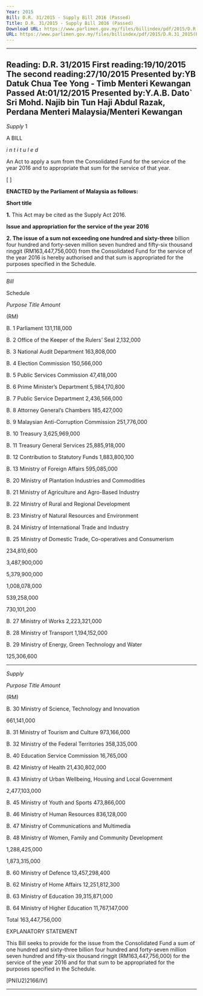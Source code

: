 ```yaml
---
Year: 2015
Bill: D.R. 31/2015 - Supply Bill 2016 (Passed)
Title: D.R. 31/2015 - Supply Bill 2016 (Passed)
Download URL: https://www.parlimen.gov.my/files/billindex/pdf/2015/D.R.31_2015(BI).pdf
URL: https://www.parlimen.gov.my/files/billindex/pdf/2015/D.R.31_2015(BI).pdf
---
```

---
Reading:
D.R. 31/2015
First reading:19/10/2015
The second reading:27/10/2015
Presented by:YB Datuk Chua Tee Yong - Timb Menteri Kewangan
Passed At:01/12/2015
Presented by:Y.A.B. Dato` Sri Mohd. Najib bin Tun Haji Abdul Razak, Perdana Menteri Malaysia/Menteri Kewangan
---

_Supply_ 1

A BILL

_i n t i t u l e d_

An Act to apply a sum from the Consolidated Fund for the service
of the year 2016 and to appropriate that sum for the service of
that year.

[ ]

**ENACTED by the Parliament of Malaysia as follows:**

**Short title**

**1.** This Act may be cited as the Supply Act 2016.

**Issue and appropriation for the service of the year 2016**

**2. The issue of a sum not exceeding one hundred and sixty-three**
billion four hundred and forty-seven million seven hundred
and fifty-six thousand ringgit (RM163,447,756,000) from the
Consolidated Fund for the service of the year 2016 is hereby
authorised and that sum is appropriated for the purposes specified
in the Schedule.


-----

_Bill_

Schedule

_Purpose_ _Title_ _Amount_

(RM)

B.  1 Parliament 131,118,000

B.  2 Office of the Keeper of the Rulers’ Seal 2,132,000

B.  3 National Audit Department 163,808,000

B.  4 Election Commission 150,566,000

B.  5 Public Services Commission 47,418,000

B.  6 Prime Minister’s Department 5,984,170,800

B.  7 Public Service Department 2,436,566,000

B.  8 Attorney General’s Chambers 185,427,000

B.  9 Malaysian Anti-Corruption Commission 251,776,000

B. 10 Treasury 3,625,969,000

B. 11 Treasury General Services 25,885,918,000

B. 12 Contribution to Statutory Funds 1,883,800,100

B. 13 Ministry of Foreign Affairs 595,085,000


B. 20 Ministry of Plantation Industries and
Commodities

B. 21 Ministry of Agriculture and Agro-Based
Industry

B. 22 Ministry of Rural and Regional
Development

B. 23 Ministry of Natural Resources and
Environment

B. 24 Ministry of International Trade and
Industry

B. 25 Ministry of Domestic Trade,
Co-operatives and Consumerism


234,810,600

3,487,900,000

5,379,900,000

1,008,078,000

539,258,000

730,101,200


B. 27 Ministry of Works 2,223,321,000

B. 28 Ministry of Transport 1,194,152,000


B. 29 Ministry of Energy, Green Technology
and Water


125,306,600


-----

_Supply_

_Purpose_ _Title_ _Amount_

(RM)


B. 30 Ministry of Science, Technology and
Innovation


661,141,000


B. 31 Ministry of Tourism and Culture 973,166,000

B. 32 Ministry of the Federal Territories 358,335,000

B. 40 Education Service Commission 16,765,000

B. 42 Ministry of Health 21,430,802,000


B. 43 Ministry of Urban Wellbeing, Housing
and Local Government


2,477,103,000


B. 45 Ministry of Youth and Sports 473,866,000

B. 46 Ministry of Human Resources 836,128,000


B. 47 Ministry of Communications and
Multimedia

B. 48 Ministry of Women, Family and
Community Development


1,288,425,000

1,873,315,000


B. 60 Ministry of Defence 13,457,298,400

B. 62 Ministry of Home Affairs 12,251,812,300

B. 63 Ministry of Education 39,315,871,000

B. 64 Ministry of Higher Education 11,767,147,000

Total 163,447,756,000

EXPLANATORY STATEMENT

This Bill seeks to provide for the issue from the Consolidated Fund a sum
of one hundred and sixty-three billion four hundred and forty-seven million
seven hundred and fifty-six thousand ringgit (RM163,447,756,000) for the
service of the year 2016 and for that sum to be appropriated for the purposes
specified in the Schedule.

[PN(U2)2166/IV]


-----

